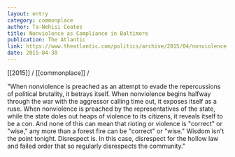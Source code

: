 ```yaml
---
layout: entry
category: commonplace
author: Ta-Nehisi Coates
title: Nonviolence as Compliance in Baltimore
publication: The Atlantic
link: https://www.theatlantic.com/politics/archive/2015/04/nonviolence-as-compliance/391640/
date: 2015-04-30
---
```


[[2015]] / [[commonplace]] / 

"When nonviolence is preached as an attempt to evade the repercussions of political brutality, it betrays itself. When nonviolence begins halfway through the war with the aggressor calling time out, it exposes itself as a ruse. When nonviolence is preached by the representatives of the state, while the state doles out heaps of violence to its citizens, it reveals itself to be a con. And none of this can mean that rioting or violence is "correct" or "wise," any more than a forest fire can be "correct" or "wise." Wisdom isn't the point tonight. Disrespect is. In this case, disrespect for the hollow law and failed order that so regularly disrespects the community."
 
 
